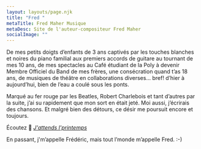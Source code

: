 ```yaml
---
layout: layouts/page.njk
title: "Fred "
metaTitle: Fred Maher Musique
metaDesc: Site de l'auteur-compositeur Fred Maher
socialImage: ""
---
```


<!--[![Pochette de l'album J'attends l'printemps de Fred Maher](https://res.cloudinary.com/wikilouis/image/upload/e_sharpen/w_300/bo_1px_solid_rgb:7D7B53/l_text:Lora_180_300_italic:J'attends%0Al'printemps,g_south_east,x_-80,y_-80,co_rgb:97C85F/b_rgb:F2FCFC/v1581958264/fredmaher.jpg "Photo: Serge Morneau")](/j-attends-l-printemps/)-->    

De mes petits doigts d’enfants de 3 ans captivés par les touches blanches et noires du
piano familial aux premiers accords de guitare au tournant de mes 10 ans, de mes
spectacles au Café étudiant de la Poly à devenir Membre Officiel du Band de mes frères, une
consécration quand t’as 18 ans, de musiques de théâtre en collaborations diverses… bref!
d’hier à aujourd’hui, bien de l’eau a coulé sous les ponts.

Marqué au fer rouge par les Beatles, Robert Charlebois et tant d’autres par la suite, j’ai su
rapidement que mon sort en était jeté. Moi aussi, j’écrirais des chansons.
Et malgré bien des détours, ce désir me poursuit encore et toujours.

Écoutez 🌱 [*J'attends l'printemps*](/)


En passant, j'm’appelle Frédéric, mais tout l’monde m’appelle Fred. :-)

